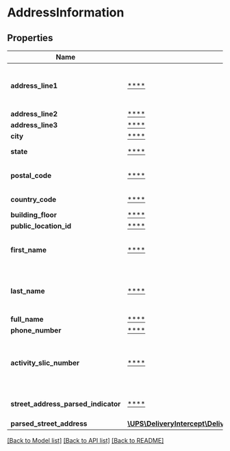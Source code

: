 # AddressInformation

## Properties
Name | Type | Description | Notes
------------ | ------------- | ------------- | -------------
**address_line1** | [****](.md) | Line 1 of the street address. Required if streetAddressParsedIndicator is FALSE; Required when setting Billing Address. | [optional] 
**address_line2** | [****](.md) | Line 2 of the street address | [optional] 
**address_line3** | [****](.md) | Line 3 of the street | [optional] 
**city** | [****](.md) | The city name of the address | 
**state** | [****](.md) | The state code of the address | [optional] 
**postal_code** | [****](.md) | The postal code of the address (should be provided for postal countries) | [optional] 
**country_code** | [****](.md) | The ISO country code of the address | 
**building_floor** | [****](.md) |  | [optional] 
**public_location_id** | [****](.md) |  | [optional] 
**first_name** | [****](.md) | Required when the user choses to enter a new card providing the Billing address in CreditCardInformation . | [optional] 
**last_name** | [****](.md) | Required when the user choses to enter a new card providing the Billing address in CreditCardInformation object. | [optional] 
**full_name** | [****](.md) | Full person name | [optional] 
**phone_number** | [****](.md) |  | [optional] 
**activity_slic_number** | [****](.md) | When provided, the Will Call center lookup will be done using this identifier. The lookup will only be done using the postalCode when this field is blank. | [optional] 
**street_address_parsed_indicator** | [****](.md) | Set it to true when clients send in parsed street address for redirects. | [optional] 
**parsed_street_address** | [**\UPS\DeliveryIntercept\DeliveryIntercept\AddressInformationParsedStreetAddress**](AddressInformationParsedStreetAddress.md) |  | [optional] 

[[Back to Model list]](../../README.md#documentation-for-models) [[Back to API list]](../../README.md#documentation-for-api-endpoints) [[Back to README]](../../README.md)

